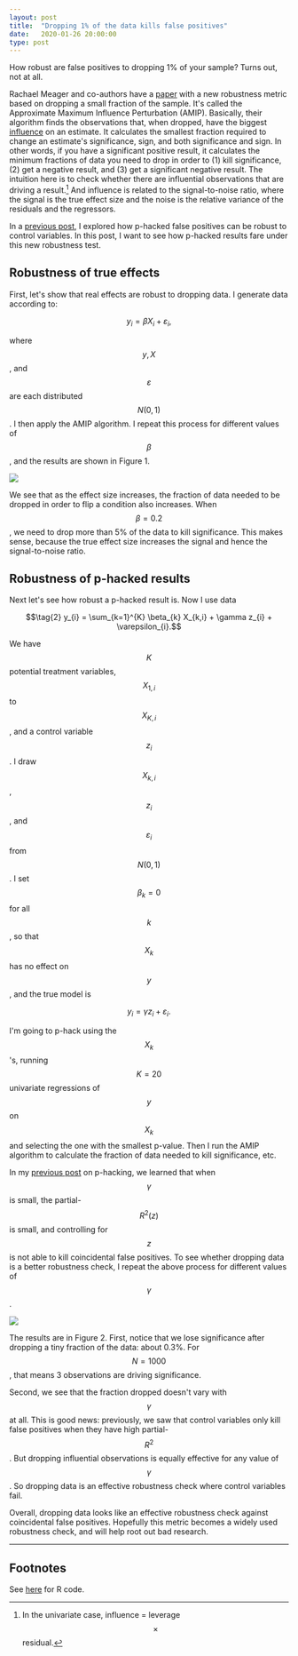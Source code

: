 ```yaml
---
layout: post
title:  "Dropping 1% of the data kills false positives"
date:   2020-01-26 20:00:00
type: post
---
```


How robust are false positives to dropping 1% of your sample? Turns out, not at all.

Rachael Meager and co-authors have a [paper](https://twitter.com/economeager/status/1338525095724261378) with a new robustness metric based on dropping a small fraction of the sample.
It's called the Approximate Maximum Influence Perturbation (AMIP).
Basically, their algorithm finds the observations that, when dropped, have the biggest [influence](https://en.wikipedia.org/wiki/Influential_observation) on an estimate.
It calculates the smallest fraction required to change an estimate's significance, sign, and both significance and sign.
In other words, if you have a significant positive result, it calculates the minimum fractions of data you need to drop in order to (1) kill significance, (2) get a negative result, and (3) get a significant negative result.
The intuition here is to check whether there are influential observations that are driving a result.[^1]
And influence is related to the signal-to-noise ratio, where the signal is the true effect size and the noise is the relative variance of the residuals and the regressors.

In a [previous post](https://michaelwiebe.com/blog/2021/01/phack), I explored how p-hacked false positives can be robust to control variables.
In this post, I want to see how p-hacked results fare under this new robustness test.

Robustness of true effects
-----------------

First, let's show that real effects are robust to dropping data.
I generate data according to:

$$\tag{1} y_{i} = \beta X_{i} + \varepsilon_{i},$$

where $$y, X$$, and $$\varepsilon$$ are each distributed $$N(0,1)$$.
I then apply the AMIP algorithm.
I repeat this process for different values of $$\beta$$, and the results are shown in Figure 1.

![](https://michaelwiebe.com/assets/amip/true_b.png)

We see that as the effect size increases, the fraction of data needed to be dropped in order to flip a condition also increases. When $$\beta=0.2$$, we need to drop more than 5% of the data to kill significance. This makes sense, because the true effect size increases the signal and hence the signal-to-noise ratio.
<!-- define s-to-n; how does beta matter? -->

Robustness of p-hacked results
-------------

Next let's see how robust a p-hacked result is. Now I use data

$$\tag{2} y_{i} = \sum_{k=1}^{K} \beta_{k} X_{k,i} + \gamma z_{i} + \varepsilon_{i}.$$

We have $$K$$ potential treatment variables, $$X_{1,i}$$
to $$X_{K,i}$$, and a control variable $$z_{i}$$. I draw
$$X_{k,i}$$, $$z_{i}$$, and $$\varepsilon_{i}$$ from $$N(0,1)$$.
I set $$\beta_{k}=0$$ for all $$k$$, so that $$X_{k}$$ has no effect
on $$y$$, and the true model is

$$\tag{3} y_{i} = \gamma z_{i} + \varepsilon_{i}.$$

I'm going to p-hack using the $$X_{k}$$'s, running $$K=20$$ univariate regressions of $$y$$ on $$X_{k}$$ and selecting the one with the smallest p-value.
Then I run the AMIP algorithm to calculate the fraction of data needed to kill significance, etc.

In my [previous post](https://michaelwiebe.com/blog/2021/01/phack) on p-hacking, we learned that when $$\gamma$$ is small, the partial-$$R^{2}(z)$$ is small, and controlling for $$z$$ is not able to kill coincidental false positives.
To see whether dropping data is a better robustness check, I repeat the above process for different values of $$\gamma$$.

![](https://michaelwiebe.com/assets/amip/falsepos_g.png)

The results are in Figure 2.
First, notice that we lose significance after dropping a tiny fraction of the data: about 0.3%. For $$N=1000$$, that means 3 observations are driving significance.

Second, we see that the fraction dropped doesn't vary with $$\gamma$$ at all.
This is good news: previously, we saw that control variables only kill false positives when they have high partial-$$R^{2}$$.
But dropping influential observations is equally effective for any value of $$\gamma$$.
So dropping data is an effective robustness check where control variables fail.

Overall, dropping data looks like an effective robustness check against coincidental false positives.
Hopefully this metric becomes a widely used robustness check, and will help root out bad research.

------------------

Footnotes
----------
See [here](https://github.com/maswiebe/metrics/blob/main/amip.r) for R code.

[^1]: In the univariate case, influence = leverage $$\times$$ residual.
